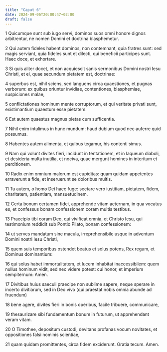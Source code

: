 ```yaml
---
title: "Caput 6"
date: 2024-09-06T20:00:47+02:00
draft: false
---
```



1 Quicumque sunt sub iugo servi, dominos suos omni honore dignos arbitrentur, ne nomen Domini et doctrina blasphemetur.

2 Qui autem fideles habent dominos, non contemnant, quia fratres sunt: sed magis serviant, quia fideles sunt et dilecti, qui beneficii participes sunt. Haec doce, et exhortare.

3 Si quis aliter docet, et non acquiescit sanis sermonibus Domini nostri Iesu Christi, et ei, quae secundum pietatem est, doctrinae:

4 superbus est, nihil sciens, sed languens circa quaestiones, et pugnas verborum: ex quibus oriuntur invidiae, contentiones, blasphemiae, suspiciones malae,

5 conflictationes hominum mente corruptorum, et qui veritate privati sunt, existimantium quaestum esse pietatem.

6 Est autem quaestus magnus pietas cum sufficentia.

7 Nihil enim intulimus in hunc mundum: haud dubium quod nec auferre quid possumus.

8 Habentes autem alimenta, et quibus tegamur, his contenti simus.

9 Nam qui volunt divites fieri, incidunt in tentationem, et in laqueum diaboli, et desideria multa inutilia, et nociva, quae mergunt homines in interitum et perditionem.

10 Radix enim omnium malorum est cupiditas: quam quidam appetentes erraverunt a fide, et inseruerunt se doloribus multis.

11 Tu autem, o homo Dei haec fuge: sectare vero iustitiam, pietatem, fidem, charitatem, patientiam, mansuetudinem.

12 Certa bonum certamen fidei, apprehende vitam aeternam, in qua vocatus es, et confessus bonam confessionem coram multis testibus.

13 Praecipio tibi coram Deo, qui vivificat omnia, et Christo Iesu, qui testimonium reddidit sub Pontio Pilato, bonam confessionem:

14 ut serves mandatum sine macula, irreprehensibile usque in adventum Domini nostri Iesu Christi,

15 quem suis temporibus ostendet beatus et solus potens, Rex regum, et Dominus dominantium:

16 qui solus habet immortalitatem, et lucem inhabitat inaccessibilem: quem nullus hominum vidit, sed nec videre potest: cui honor, et imperium sempiternum: Amen.

17 Divitibus huius saeculi praecipe non sublime sapere, neque sperare in incerto divitiarum, sed in Deo vivo (qui praestat nobis omnia abunde ad fruendum)

18 bene agere, divites fieri in bonis operibus, facile tribuere, communicare,

19 thesaurizare sibi fundamentum bonum in futurum, ut apprehendant veram vitam.

20 O Timothee, depositum custodi, devitans profanas vocum novitates, et oppositiones falsi nominis scientiae,

21 quam quidam promittentes, circa fidem exciderunt. Gratia tecum. Amen.

